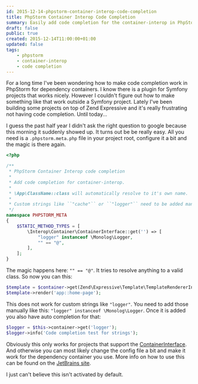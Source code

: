 ```yaml
---
id: 2015-12-14-phpstorm-container-interop-code-completion
title: PhpStorm Container Interop Code Completion
summary: Easily add code completion for the container-interop in PhpStorm.
draft: false
public: true
created: 2015-12-14T11:00:00+01:00
updated: false
tags:
    - phpstorm
    - container-interop
    - code completion
---
```


For a long time I've been wondering how to make code completion work in PhpStorm for dependency containers. I know
there is a plugin for Symfony projects that works nicely. However I couldn't figure out how to make something like
that work outside a Symfony project. Lately I've been building some projects on top of Zend Expressive and it's really
frustrating not having code completion. Until today...

I guess the past half year I didn't ask the right question to google because this morning it suddenly showed up. It
turns out be be really easy. All you need is a ``.phpstorm.meta.php`` file in your project root, configure it a bit
and the magic is there again.

```php
<?php

/**
 * PhpStorm Container Interop code completion
 *
 * Add code completion for container-interop.
 *
 * \App\ClassName::class will automatically resolve to it's own name.
 *
 * Custom strings like ``"cache"`` or ``"logger"`` need to be added manually.
 */
namespace PHPSTORM_META
{
    $STATIC_METHOD_TYPES = [
        \Interop\Container\ContainerInterface::get('') => [
            "logger" instanceof \Monolog\Logger,
            "" == "@",
        ],
    ];
}
```

The magic happens here: ``"" == "@"``. It tries to resolve anything to a valid class. So now you can this:

```php
$template = $container->get(Zend\Expressive\Template\TemplateRendererInterface::class);
$template->render('app::home-page');
```

This does not work for custom strings like ``"logger"``. You need to add those manually like this:
``"logger" instanceof \Monolog\Logger``. Once it is added you also have auto completion for that:

```php
$logger = $this->container->get('logger');
$logger->info('Code completion test for strings');
```

Obviously this only works for projects that support the
[ContainerInterface](https://github.com/container-interop/container-interop). And otherwise you can most likely
change the config file a bit and make it work for the dependency container you use. More info on how to use this can
be found on the [JetBrains site](https://confluence.jetbrains.com/display/PhpStorm/PhpStorm+Advanced+Metadata).

I just can't believe this isn't activated by default.
